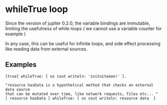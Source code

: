 # whileTrue loop

Since the version of jupiter 0.2.0, the variable bindings are immutable,
limiting the usefulness of while loops ( we cannot use a variable counter
for example )

In any case, this can be useful for infinite loops, and side effect processing
like reading data from external sources.

## Examples
```smalltalk
[true] whileTrue: [ os cout writeln: 'initniteeee!' ].

"resource hasData is a hypothetical method that checks an external data source
that can be mutated over time, like network requests, files etc... "
[ resource hasData ] whileTrue: [ os cout writeln: resource data  ]

```


